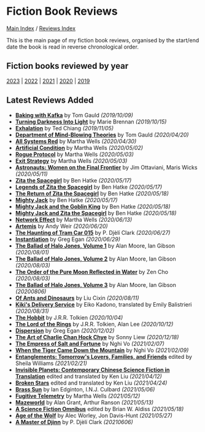 # Fiction Book Reviews

[Main Index](../../README.md) / [Reviews Index](../README.md)

This is the main page of my fiction book reviews, organised by the start/end date the book is read in reverse chronological order.

## Fiction books reviewed by year
[2023](2023/README.md) | [2022](2022/README.md) | [2021](2021/README.md) | [2020](2020/README.md) | [2019](2019/README.md)

## Latest Reviews Added
- [**Baking with Kafka**](2019/20191009-BakingKafka.md) by Tom Gauld *(2019/10/09)*
- [**Turning Darkness Into Light**](2019/20191015-TurningDarknessIntoLight.md) by Marie Brennan *(2019/10/15)*
- [**Exhalation**](2019/20191105-Exhalation.md) by Ted Chiang *(2019/11/05)*
- [**Department of Mind-Blowing Theories**](2020/20200420-DepartmentMindBlowingTheories.md) by Tom Gauld *(2020/04/20)*
- [**All Systems Red**](2020/20200430-AllSystemsRed.md) by Martha Wells *(2020/04/30)*
- [**Artificial Condition**](2020/20200502-ArtificialCondition.md) by Martha Wells *(2020/05/02)*
- [**Rogue Protocol**](2020/20200503-RogueProtocol.md) by Martha Wells *(2020/05/03)*
- [**Exit Strategy**](2020/20200503-ExitStrategy.md) by Martha Wells *(2020/05/03)*
- [**Astronauts: Women on the Final Frontier**](2020/20200511-AstronautsWomenFinalFrontier.md) by Jim Ottaviani, Maris Wicks *(2020/05/11)*
- [**Zita the Spacegirl**](2020/20200517-ZitaSpaceGirl.md) by Ben Hatke *(2020/05/17)*
- [**Legends of Zita the Spacegirl**](2020/20200517-LegendsZitaSpaceGirl.md) by Ben Hatke *(2020/05/17)*
- [**The Return of Zita the Spacegirl**](2020/20200518-ReturnZitaSpacegirl.md) by Ben Hatke *(2020/05/18)*
- [**Mighty Jack**](2020/20200517-MightyJack.md) by Ben Hatke *(2020/05/17)*
- [**Mighty Jack and the Goblin King**](2020/20200518-MightyJackGoblinKing.md) by Ben Hatke *(2020/05/18)*
- [**Mighty Jack and Zita the Spacegirl**](2020/20200518-MightyJackZitaSpacegirl.md) by Ben Hatke *(2020/05/18)*
- [**Network Effect**](2020/20200613-NetworkEffect.md) by Martha Wells *(2020/06/13)*
- [**Artemis**](2020/20200620-Artemis.md) by Andy Weir *(2020/06/20)*
- [**The Haunting of Tram Car 015**](2020/20200627-HauntingTramCar015.md) by P. Djèlí Clark *(2020/06/27)*
- [**Instantiation**](2020/20200629-Instantiation.md) by Greg Egan *(2020/06/29)*
- [**The Ballad of Halo Jones, Volume 1**](2020/20200801-BalladHaloJones1.md) by Alan Moore, Ian Gibson *(2020/08/01)*
- [**The Ballad of Halo Jones, Volume 2**](2020/20200803-BalladHaloJones2.md) by Alan Moore, Ian Gibson *(2020/08/03)*
- [**The Order of the Pure Moon Reflected in Water**](2020/20200803-OrderPureMoon.md) by Zen Cho *(2020/08/03)*
- [**The Ballad of Halo Jones, Volume 3**](2020/20200806-BalladHaloJones3.md) by Alan Moore, Ian Gibson *(20200806)*
- [**Of Ants and Dinosaurs**](2020/20200811-OfAntsAndDinosaurs.md) by Liu Cixin *(2020/08/11)*
- [**Kiki's Delivery Service**](2020/20200831-KikiDeliveryService.md) by Eiko Kadono, translated by Emily Balistrieri *(2020/08/31)*
- [**The Hobbit**](2020/20201004-TheHobbit.md) by J.R.R. Tolkien *(2020/10/04)*
- [**The Lord of the Rings**](2020/20201012-LordOfTheRings.md) by J.R.R. Tolkien, Alan Lee *(2020/10/12)*
- [**Dispersion**](2020/20201202-DIspersion.md) by Greg Egan *(2020/12/02)*
- [**The Art of Charlie Chan Hock Chye**](2020/20201218-ArtCharlieChan.md) by Sonny Liew *(2020/12/18)*
- [**The Empress of Salt and Fortune**](2021/20210207-EmpressSaltFortune.md) by Nghi Vo *(2021/02/07)*
- [**When the Tiger Came Down the Mountain**](2021/20210209-WhenTigerCameDownMountain.md) by Nghi Vo *(2021/02/09)*
- [**Entanglements: Tomorrow's Lovers, Families, and Friends**](2021/20210221-Entanglements.md) edited by Sheila Williams *(2021/02/21)*
- [**Invisible Planets: Contemporary Chinese Science Fiction in Translation**](2021/20210412-InvisiblePlanets.md) edited and translated by Ken Liu *(2021/04/12)*
- [**Broken Stars**](2021/20210424-BrokenStars.md) edited and translated by Ken Liu *(2021/04/24)*
- [**Brass Sun**](2021/20210506-BrassSun.md) by Ian Edginton, I.N.J. Culbard *(2021/05/06)*
- [**Fugitive Telemetry**](2021/20210512-FugitiveTelemetry.md) by Martha Wells *(2021/05/12)*
- [**Mazeworld**](2021/20210513-Mazeworld.md) by Alan Grant, Arthur Ranson *(2021/05/13)*
- [**A Science Fiction Omnibus**](2021/20210518-ScienceFictionOmnibus.md) edited by Brian W. Aldiss *(2021/05/18)*
- [**Age of the Wolf**](2021/20210527-AgeWolf.md) by Alec Worley, Jon Davis-Hunt *(2021/05/27)*
- [**A Master of Djinn**](2021/20210606-MasterOfDjinn.md) by P. Djèlí Clark *(20210606)*

